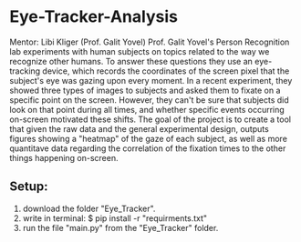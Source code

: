 # Eye-Tracker-Analysis
Mentor: Libi Kliger (Prof. Galit Yovel) Prof. Galit Yovel's Person Recognition lab experiments with human subjects on topics related to the way we recognize other humans. To answer these questions they use an eye-tracking device, which records the coordinates of the screen pixel that the subject's eye was gazing upon every moment. In a recent experiment, they showed three types of images to subjects and asked them to fixate on a specific point on the screen. However, they can't be sure that subjects did look on that point during all times, and whether specific events occurring on-screen motivated these shifts. The goal of the project is to create a tool that given the raw data and the general experimental design, outputs figures showing a "heatmap" of the gaze of each subject, as well as more quantitave data regarding the correlation of the fixation times to the other things happening on-screen.

## Setup:
1. download the folder "Eye_Tracker".
2. write in terminal: $ pip install -r "requirments.txt" 
3. run the file "main.py" from the "Eye_Tracker" folder.
